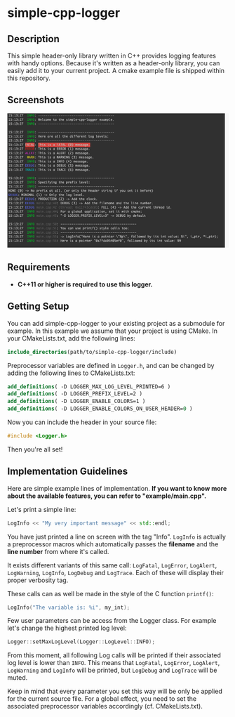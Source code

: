 # simple-cpp-logger


## Description 

This simple header-only library written in C++ provides logging features with handy options.
Because it's written as a header-only library, you can easily add it to your current project. 
A cmake example file is shipped within this repository.

## Screenshots

![](screenshots/example_showcase.png)


## Requirements

- **C++11 or higher is required to use this logger.**


## Getting Setup

You can add simple-cpp-logger to your existing project as a submodule for example.
In this example we assume that your project is using CMake.
In your CMakeLists.txt, add the following lines:

```cmake
include_directories(path/to/simple-cpp-logger/include)
```

Preprocessor variables are defined in `Logger.h`, and can be changed by adding the following lines to CMakeLists.txt:

```cmake
add_definitions( -D LOGGER_MAX_LOG_LEVEL_PRINTED=6 )
add_definitions( -D LOGGER_PREFIX_LEVEL=2 )
add_definitions( -D LOGGER_ENABLE_COLORS=1 )
add_definitions( -D LOGGER_ENABLE_COLORS_ON_USER_HEADER=0 )
```

Now you can include the header in your source file:

```cpp
#include <Logger.h>
```

Then you're all set!


## Implementation Guidelines

Here are simple example lines of implementation. 
**If you want to know more about the available features, you can refer to "example/main.cpp".**

Let's print a simple line:

```cpp
LogInfo << "My very important message" << std::endl;
```

You have just printed a line on screen with the tag "Info". 
`LogInfo` is actually a preprocessor macros which automatically passes the **filename** and the **line number** from where it's called.

It exists different variants of this same call: `LogFatal`, `LogError`, `LogAlert`, `LogWarning`, `LogInfo`, `LogDebug` and `LogTrace`.
Each of these will display their proper verbosity tag.

These calls can as well be made in the style of the C function `printf()`:

```cpp
LogInfo("The variable is: %i", my_int);
```

Few user parameters can be access from the Logger class.
For example let's change the highest printed log level:

```cpp
Logger::setMaxLogLevel(Logger::LogLevel::INFO);
```

From this moment, all following Log calls will be printed if their associated log level is lower than `INFO`.
This means that `LogFatal`, `LogError`, `LogAlert`, `LogWarning` and `LogInfo` will be printed, but `LogDebug` and `LogTrace` will be muted. 

Keep in mind that every parameter you set this way will be only be applied for the current source file.
For a global effect, you need to set the associated preprocessor variables accordingly (cf. CMakeLists.txt).

